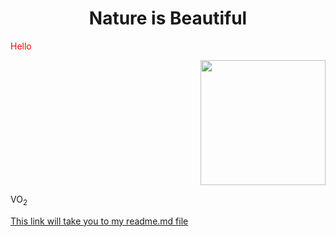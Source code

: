 <!DOCTYPE html>
<html>
<body>

<h1 align="center"> Nature is Beautiful </h1>

<p style=color:red;>Hello</p>
<p align="right">
<img src=https://i.etsystatic.com/38519983/r/il/972abf/4292746776/il_fullxfull.4292746776_6qgz.jpg width=200>

VO<sub>2


<a href="https://github.com/LianaFillo/MacBookPro.git">This link will take you to my readme.md file</a>

</body>
</html>
